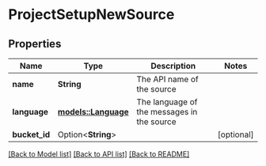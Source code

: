 # ProjectSetupNewSource

## Properties

Name | Type | Description | Notes
------------ | ------------- | ------------- | -------------
**name** | **String** | The API name of the source | 
**language** | [**models::Language**](Language.md) | The language of the messages in the source | 
**bucket_id** | Option<**String**> |  | [optional]

[[Back to Model list]](../README.md#documentation-for-models) [[Back to API list]](../README.md#documentation-for-api-endpoints) [[Back to README]](../README.md)


